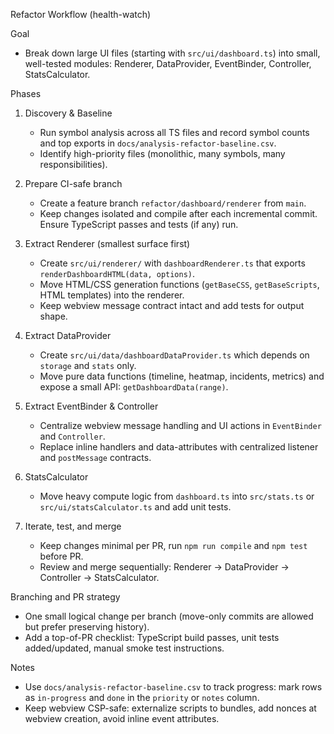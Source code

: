 Refactor Workflow (health-watch)

Goal
- Break down large UI files (starting with `src/ui/dashboard.ts`) into small, well-tested modules: Renderer, DataProvider, EventBinder, Controller, StatsCalculator.

Phases
1. Discovery & Baseline
   - Run symbol analysis across all TS files and record symbol counts and top exports in `docs/analysis-refactor-baseline.csv`.
   - Identify high-priority files (monolithic, many symbols, many responsibilities).

2. Prepare CI-safe branch
   - Create a feature branch `refactor/dashboard/renderer` from `main`.
   - Keep changes isolated and compile after each incremental commit. Ensure TypeScript passes and tests (if any) run.

3. Extract Renderer (smallest surface first)
   - Create `src/ui/renderer/` with `dashboardRenderer.ts` that exports `renderDashboardHTML(data, options)`.
   - Move HTML/CSS generation functions (`getBaseCSS`, `getBaseScripts`, HTML templates) into the renderer.
   - Keep webview message contract intact and add tests for output shape.

4. Extract DataProvider
   - Create `src/ui/data/dashboardDataProvider.ts` which depends on `storage` and `stats` only.
   - Move pure data functions (timeline, heatmap, incidents, metrics) and expose a small API: `getDashboardData(range)`.

5. Extract EventBinder & Controller
   - Centralize webview message handling and UI actions in `EventBinder` and `Controller`.
   - Replace inline handlers and data-attributes with centralized listener and `postMessage` contracts.

6. StatsCalculator
   - Move heavy compute logic from `dashboard.ts` into `src/stats.ts` or `src/ui/statsCalculator.ts` and add unit tests.

7. Iterate, test, and merge
   - Keep changes minimal per PR, run `npm run compile` and `npm test` before PR.
   - Review and merge sequentially: Renderer -> DataProvider -> Controller -> StatsCalculator.

Branching and PR strategy
- One small logical change per branch (move-only commits are allowed but prefer preserving history).
- Add a top-of-PR checklist: TypeScript build passes, unit tests added/updated, manual smoke test instructions.

Notes
- Use `docs/analysis-refactor-baseline.csv` to track progress: mark rows as `in-progress` and `done` in the `priority` or `notes` column.
- Keep webview CSP-safe: externalize scripts to bundles, add nonces at webview creation, avoid inline event attributes.
